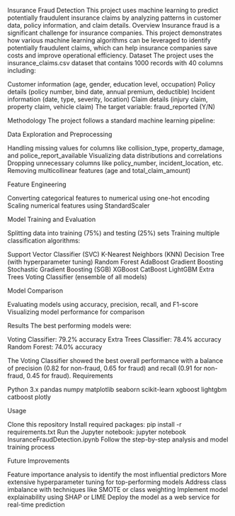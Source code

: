 Insurance Fraud Detection
This project uses machine learning to predict potentially fraudulent insurance claims by analyzing patterns in customer data, policy information, and claim details.
Overview
Insurance fraud is a significant challenge for insurance companies. This project demonstrates how various machine learning algorithms can be leveraged to identify potentially fraudulent claims, which can help insurance companies save costs and improve operational efficiency.
Dataset
The project uses the insurance_claims.csv dataset that contains 1000 records with 40 columns including:

Customer information (age, gender, education level, occupation)
Policy details (policy number, bind date, annual premium, deductible)
Incident information (date, type, severity, location)
Claim details (injury claim, property claim, vehicle claim)
The target variable: fraud_reported (Y/N)

Methodology
The project follows a standard machine learning pipeline:

Data Exploration and Preprocessing

Handling missing values for columns like collision_type, property_damage, and police_report_available
Visualizing data distributions and correlations
Dropping unnecessary columns like policy_number, incident_location, etc.
Removing multicollinear features (age and total_claim_amount)


Feature Engineering

Converting categorical features to numerical using one-hot encoding
Scaling numerical features using StandardScaler


Model Training and Evaluation

Splitting data into training (75%) and testing (25%) sets
Training multiple classification algorithms:

Support Vector Classifier (SVC)
K-Nearest Neighbors (KNN)
Decision Tree (with hyperparameter tuning)
Random Forest
AdaBoost
Gradient Boosting
Stochastic Gradient Boosting (SGB)
XGBoost
CatBoost
LightGBM
Extra Trees
Voting Classifier (ensemble of all models)




Model Comparison

Evaluating models using accuracy, precision, recall, and F1-score
Visualizing model performance for comparison



Results
The best performing models were:

Voting Classifier: 79.2% accuracy
Extra Trees Classifier: 78.4% accuracy
Random Forest: 74.0% accuracy

The Voting Classifier showed the best overall performance with a balance of precision (0.82 for non-fraud, 0.65 for fraud) and recall (0.91 for non-fraud, 0.45 for fraud).
Requirements

Python 3.x
pandas
numpy
matplotlib
seaborn
scikit-learn
xgboost
lightgbm
catboost
plotly

Usage

Clone this repository
Install required packages: pip install -r requirements.txt
Run the Jupyter notebook: jupyter notebook InsuranceFraudDetection.ipynb
Follow the step-by-step analysis and model training process

Future Improvements

Feature importance analysis to identify the most influential predictors
More extensive hyperparameter tuning for top-performing models
Address class imbalance with techniques like SMOTE or class weighting
Implement model explainability using SHAP or LIME
Deploy the model as a web service for real-time prediction
